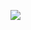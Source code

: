 [![](https://github.com/Zelaux/ZelauxArcLib/workflows/Java%20CI/badge.svg)](https://github.com/Zelaux/ZelauxArcLib/actions)
